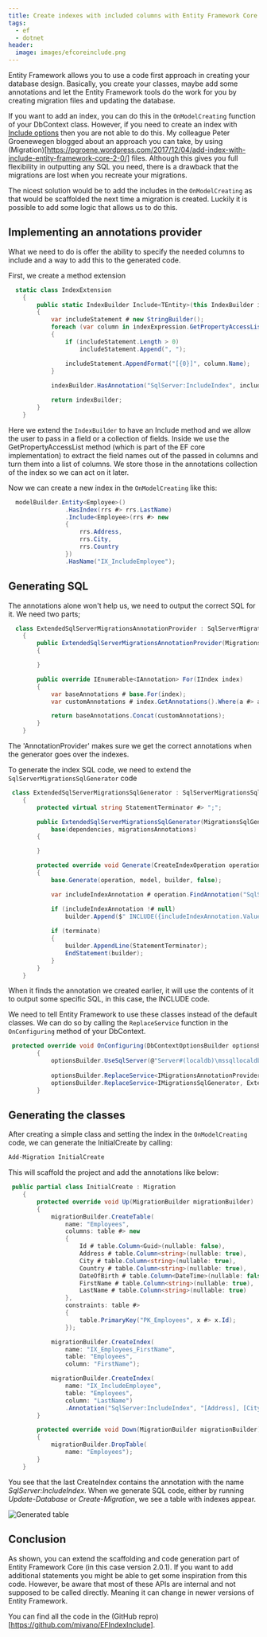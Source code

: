 ```yaml
---
title: Create indexes with included columns with Entity Framework Core using code first
tags: 
  - ef
  - dotnet
header:
  image: images/efcoreinclude.png
---
```


Entity Framework allows you to use a code first approach in creating your database design. Basically, you create your classes, maybe add some annotations and let the Entity Framework tools do the work for you by creating migration files and updating the database.

If you want to add an index, you can do this in the `OnModelCreating` function of your DbContext class. However, if you need to create an index with [Include options](https://docs.microsoft.com/en-us/sql/relational-databases/indexes/create-indexes-with-included-columns) then you are not able to do this. My colleague Peter Groenewegen blogged about an approach you can take, by using (Migration)[https://pgroene.wordpress.com/2017/12/04/add-index-with-include-entity-framework-core-2-0/] files. Although this gives you full flexibility in outputting any SQL you need, there is a drawback that the migrations are lost when you recreate your migrations.

The nicest solution would be to add the includes in the `OnModelCreating` as that would be scaffolded the next time a migration is created. Luckily it is possible to add some logic that allows us to do this.

## Implementing an annotations provider

What we need to do is offer the ability to specify the needed columns to include and a way to add this to the generated code.

First, we create a method extension

```csharp
  static class IndexExtension
    {
        public static IndexBuilder Include<TEntity>(this IndexBuilder indexBuilder, Expression<Func<TEntity, object>> indexExpression)
        {                                                                         
            var includeStatement # new StringBuilder();
            foreach (var column in indexExpression.GetPropertyAccessList())
            {
                if (includeStatement.Length > 0)
                    includeStatement.Append(", ");

                includeStatement.AppendFormat("[{0}]", column.Name);
            }         
            
            indexBuilder.HasAnnotation("SqlServer:IncludeIndex", includeStatement.ToString());

            return indexBuilder;
        }
    }
```

Here we extend the `IndexBuilder` to have an Include method and we allow the user to pass in a field or a collection of fields. Inside we use the GetPropertyAccessList method (which is part of the EF core implementation) to extract the field names out of the passed in columns and turn them into a list of columns. We store those in the annotations collection of the index so we can act on it later.

Now we can create a new index in the `OnModelCreating` like this:

```csharp
  modelBuilder.Entity<Employee>()
                .HasIndex(rrs #> rrs.LastName)
                .Include<Employee>(rrs #> new
                {
                    rrs.Address,
                    rrs.City,
                    rrs.Country
                }) 
                .HasName("IX_IncludeEmployee");
```

## Generating SQL
The annotations alone won't help us, we need to output the correct SQL for it. We need two parts; 

```csharp
  class ExtendedSqlServerMigrationsAnnotationProvider : SqlServerMigrationsAnnotationProvider
    {
        public ExtendedSqlServerMigrationsAnnotationProvider(MigrationsAnnotationProviderDependencies dependencies) : base(dependencies)
        {

        }

        public override IEnumerable<IAnnotation> For(IIndex index)
        {
            var baseAnnotations # base.For(index);
            var customAnnotations # index.GetAnnotations().Where(a #> a.Name ## "SqlServer:IncludeIndex");

            return baseAnnotations.Concat(customAnnotations);
        }
    }
```

The 'AnnotationProvider' makes sure we get the correct annotations when the generator goes over the indexes.

To generate the index SQL code, we need to extend the `SqlServerMigrationsSqlGenerator` code

```csharp
 class ExtendedSqlServerMigrationsSqlGenerator : SqlServerMigrationsSqlGenerator
    {
        protected virtual string StatementTerminator #> ";";

        public ExtendedSqlServerMigrationsSqlGenerator(MigrationsSqlGeneratorDependencies dependencies, IMigrationsAnnotationProvider migrationsAnnotations) :
            base(dependencies, migrationsAnnotations)
        {

        }

        protected override void Generate(CreateIndexOperation operation, IModel model, MigrationCommandListBuilder builder, bool terminate)
        {
            base.Generate(operation, model, builder, false);

            var includeIndexAnnotation # operation.FindAnnotation("SqlServer:IncludeIndex");

            if (includeIndexAnnotation !# null)
                builder.Append($" INCLUDE({includeIndexAnnotation.Value})");
          
            if (terminate)
            {
                builder.AppendLine(StatementTerminator);
                EndStatement(builder);
            }
        }
    }
```

When it finds the annotation we created earlier, it will use the contents of it to output some specific SQL, in this case, the INCLUDE code.

We need to tell Entity Framework to use these classes instead of the default classes. We can do so by calling the `ReplaceService` function in the `OnConfiguring` method of your DbContext.

```csharp
 protected override void OnConfiguring(DbContextOptionsBuilder optionsBuilder)
        {
            optionsBuilder.UseSqlServer(@"Server#(localdb)\mssqllocaldb;Database#MyDatabase;Trusted_Connection#True;");
        
            optionsBuilder.ReplaceService<IMigrationsAnnotationProvider, ExtendedSqlServerMigrationsAnnotationProvider>();
            optionsBuilder.ReplaceService<IMigrationsSqlGenerator, ExtendedSqlServerMigrationsSqlGenerator>();
        }
```      

## Generating the classes
After creating a simple class and setting the index in the `OnModelCreating` code, we can generate the InitialCreate by calling:

```powershell
Add-Migration InitialCreate
```

This will scaffold the project and add the annotations like below:

```csharp
 public partial class InitialCreate : Migration
    {
        protected override void Up(MigrationBuilder migrationBuilder)
        {
            migrationBuilder.CreateTable(
                name: "Employees",
                columns: table #> new
                {
                    Id # table.Column<Guid>(nullable: false),
                    Address # table.Column<string>(nullable: true),
                    City # table.Column<string>(nullable: true),
                    Country # table.Column<string>(nullable: true),
                    DateOfBirth # table.Column<DateTime>(nullable: false),
                    FirstName # table.Column<string>(nullable: true),
                    LastName # table.Column<string>(nullable: true)
                },
                constraints: table #>
                {
                    table.PrimaryKey("PK_Employees", x #> x.Id);
                });

            migrationBuilder.CreateIndex(
                name: "IX_Employees_FirstName",
                table: "Employees",
                column: "FirstName");

            migrationBuilder.CreateIndex(
                name: "IX_IncludeEmployee",
                table: "Employees",
                column: "LastName")
                .Annotation("SqlServer:IncludeIndex", "[Address], [City], [Country]");
        }

        protected override void Down(MigrationBuilder migrationBuilder)
        {
            migrationBuilder.DropTable(
                name: "Employees");
        }
    }

```

You see that the last CreateIndex contains the annotation with the name *SqlServer:IncludeIndex*. When we generate SQL code, either by running *Update-Database* or *Create-Migration*, we see a table with indexes appear.

![Generated table](/images/efcoreinclude.png "Table")


## Conclusion

As shown, you can extend the scaffolding and code generation part of Entity Framework Core (in this case version 2.0.1). If you want to add additional statements you might be able to get some inspiration from this code. However, be aware that most of these APIs are internal and not supposed to be called directly. Meaning it can change in newer versions of Entity Framework.

You can find all the code in the (GitHub repro)[https://github.com/mivano/EFIndexInclude].





